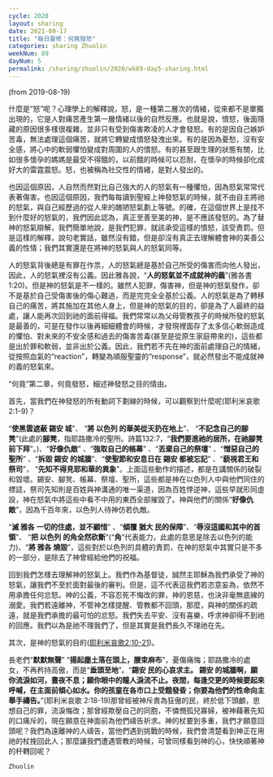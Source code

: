 ```yaml
---
cycle: 2020
layout: sharing
date: 2021-09-17
title: "每日靈修：何竟發怒"
categories: sharing Zhuolin
weekNum: 89
dayNum: 5
permalink: /sharing/zhuolin/2020/wk89-day5-sharing.html
---
```

(from 2019-08-19)

什麼是“怒”呢？心理學上的解釋說，怒，是一種第二層次的情緒，從來都不是單獨出現的，它是人對痛苦產生第一層情緒以後的自然反應。也就是說，憤怒，後面隱藏的原因很多樣很複雜，並非只有受到傷害欺凌的人才會發怒。有的是因自己嫉妒苦毒，無法處理這個痛苦，就將它轉變成憤怒發洩出來。有的是因為憂愁，沒有安全感，將心中的軟弱懼怕變成對周圍的人的憤怒。有的甚至跟生理的狀態有關，比如很多懷孕的媽媽是最受不得餓的，以前餓的時候可以忍耐，在懷孕的時候卻化成好大的雷霆震怒。怒，也被稱為社交性的情緒，是對人發出的。  

也因這個原因，人自然而然對比自己強大的人的怒氣有一種懼怕，因為怒氣常常代表著傷害。也因這個原因，我們每每讀到聖經上神發怒氣的時候，就不由自主將祂的怒氣，與自己經歷過的從人來的醜陋怒氣劃上等號。的確，在這個世界上是找不到什麼好的怒氣的，我們因此認為，真正至善至美的神，是不應該發怒的。為了替神的怒氣辯解，我們簡單地說，是我們犯罪，就該承受這樣的憤怒，該受責罰。但是這樣的解釋，說句老實話，雖然沒有錯，但是卻沒有真正去理解體會神的美善公義的性情；我們其實還是在將神的怒氣與人的怒氣同等。  

人的怒氣背後總是有罪在作祟，人的怒氣總是基於自己所受的傷害而向他人發出，因此，人的怒氣裡沒有公義。因此雅各說，“**人的怒氣並不成就神的義**”(雅各書1:20)。但是神的怒氣是不一樣的。雖然人犯罪，傷害神，但是神的怒氣發作，卻不是基於自己受傷害後的傷心難過，而是完完全全基於公義。人的怒氣是為了轉移自己的痛苦，將其施加在其他人身上，但是神的怒氣的目的，卻是為了人最終的益處，讓人能再次回到祂的面前得福。我們常常以為父母管教孩子的時候所發的怒氣是最善的，可是在發作以後再細細體會的時候，才發現裡面存了太多信心軟弱造成的懼怕、對未來的不安全感和過去的傷害苦毒(甚至是從原生家庭帶來的)，這些都是出於罪和軟弱，並非出於公義。因此，我們若不先在神的面前處理自己的情緒，從按照血氣的“reaction”，轉變為順服聖靈的“response”，就必然發出不能成就神的義的怒氣來。  

“何竟”第二章，何竟發怒，細述神發怒之目的情由。  

首先，當我們在神發怒的所有動詞下劃線的時候，可以觀察到什麼呢(耶利米哀歌2:1-9)？  

“**使黑雲遮蔽 錫安 城**”、 “**將 以色列 的華美從天扔在地上**”、 “**不記念自己的腳凳**”(此處的**腳凳**，指耶路撒冷的聖所。詩篇132:7，“**我們要進祂的居所，在祂腳凳前下拜**”。)、“**好像仇敵**” 、“**強取自己的帳幕**” 、“**丟棄自己的祭壇**” 、“**憎惡自己的聖所**” 、“**拆毀 錫安 的城牆**”、“**使聖節和安息日在 錫安 都被忘記**” 、“**藐視君王和祭司**”， “**先知不得見耶和華的異象**”。上面這些動作的描述，都是在講關係的破裂和毀壞。錫安、腳凳、帳幕、祭壇、聖所，這些都是神在以色列人中與他們同住的標誌，祭司先知則是百姓與神溝通的唯一渠道，因為百姓悖逆神，這些早就形同虛設，神在怒氣中將這些中看不中用的東西全部摧毀了。神與他們的關係“**好像仇敵**”，因為千百年來，以色列人待神仿若仇敵。  

“**滅 雅各 一切的住處，並不顧惜**” 、“**傾覆 猶大 民的保障**”、“**辱沒這國和其中的首領**”、 “**把 以色列 的角全然砍斷**”(“**角**”代表能力，此處的意思是除去以色列的能力)、“**將 雅各 燒毀**”，這些對於以色列的具體的責罰，在神的怒氣中其實只是不多的一部分，是除去了神曾經給他們的祝福。  

回到我們怎樣去理解神的怒氣上。我們作為基督徒，誠然主耶穌為我們承受了神的怒氣，讓我們不至於面對最後的審判。但是，這不代表這我們若恣意妄為，依然不用承擔任何忿怒。神的公義，不容忍死不悔改的罪，神的恩慈，也決非毫無底線的溺愛。我們若遠離神，不管神怎樣提醒、管教都不回頭，那麼，與神的關係的疏遠，就是我們承擔的最可怕的忿怒。我們失去平安、沒有喜樂，呼求神卻得不到祂的回應。我們以為是祂不理我們了，但是其實是我們長久不理祂在先。  

其次，是神的怒氣的目的([耶利米哀歌2:10-21](https：//www.biblegateway.com/quicksearch/？quicksearch=耶利米哀歌2:10-21&qs_version=CUVMPT))。  

長老們“**默默無聲**” “**揚起塵土落在頭上，腰束麻布**”，憂傷痛悔；耶路撒冷的處女，不再矜持高傲，而是“**垂頭至地**”。“**錫安 民的心哀求主。 錫安 的城牆啊，願你流淚如河，晝夜不息；願你眼中的瞳人淚流不止。夜間，每逢交更的時候要起來呼喊，在主面前傾心如水。你的孩童在各市口上受餓發昏；你要為他們的性命向主舉手禱告。**”(耶利米哀歌 2:18-19)那曾經被神斥責為狂傲的民，終於低下頭顱，思想自己的罪，流淚悔改；那曾經欺壓自己的同胞，不憐憫孤兒寡婦，被神藉著先知的口痛斥的，現在願意在神面前為他們禱告祈求。神的杖要到多重，我們才願意回頭呢？我們為遠離神的人禱告，當他們遇到挑戰的時候，我們會清楚看到神正在用祂的杖挽回此人；那麼讓我們遭遇管教的時候，可曾同樣看到神的心，快快順著神的杆轉回呢？  

`Zhuolin`  
